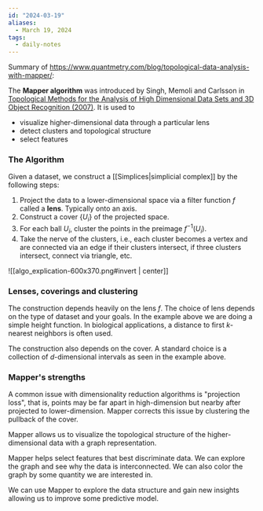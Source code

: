 ```yaml
---
id: "2024-03-19"
aliases:
  - March 19, 2024
tags:
  - daily-notes
---
```


Summary of https://www.quantmetry.com/blog/topological-data-analysis-with-mapper/:

The **Mapper algorithm** was introduced by Singh, Memoli and Carlsson in [Topological Methods for the Analysis of High Dimensional Data Sets and 3D Object Recognition (2007)](https://research.math.osu.edu/tgda/mapperPBG.pdf). It is used to
- visualize higher-dimensional data through a particular lens
- detect clusters and topological structure
- select features

### The Algorithm

Given a dataset, we construct a [[Simplices|simplicial complex]] by the following steps:
1. Project the data to a lower-dimensional space via a filter function $f$ called a **lens**. Typically onto an axis.
2. Construct a cover $\{U_i\}$ of the projected space.
3. For each ball $U_i$, cluster the points in the preimage $f^{-1}(U_i)$.
4. Take the nerve of the clusters, i.e., each cluster becomes a vertex and are connected via an edge if their clusters intersect, if three clusters intersect, connect via triangle, etc.

![[algo_explication-600x370.png#invert | center]]

### Lenses, coverings and clustering

The construction depends heavily on the lens $f$. The choice of lens depends on the type of dataset and your goals. In the example above we are doing a simple height function. In biological applications, a distance to first $k$-nearest neighbors is often used.

The construction also depends on the cover. A standard choice is a collection of $d$-dimensional intervals as seen in the example above.

### Mapper's strengths

A common issue with dimensionality reduction algorithms is "projection loss", that is, points may be far apart in high-dimension but nearby after projected to lower-dimension. Mapper corrects this issue by clustering the pullback of the cover.

Mapper allows us to visualize the topological structure of the higher-dimensional data with a graph representation.

Mapper helps select features that best discriminate data. We can explore the graph and see why the data is interconnected. We can also color the graph by some quantity we are interested in.

We can use Mapper to explore the data structure and gain new insights allowing us to improve some predictive model.
